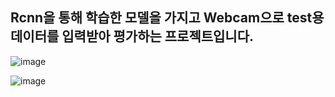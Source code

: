 ## Rcnn을 통해 학습한 모델을 가지고 Webcam으로 test용 데이터를 입력받아 평가하는 프로젝트입니다.
![image](https://user-images.githubusercontent.com/58325946/211750651-3b0e3a73-b014-4d81-8bc3-fecd7a425545.png)

![image](https://user-images.githubusercontent.com/58325946/211750575-b6cd311f-5b3e-4c5a-95d6-b2fe9f7f3ad2.png)
